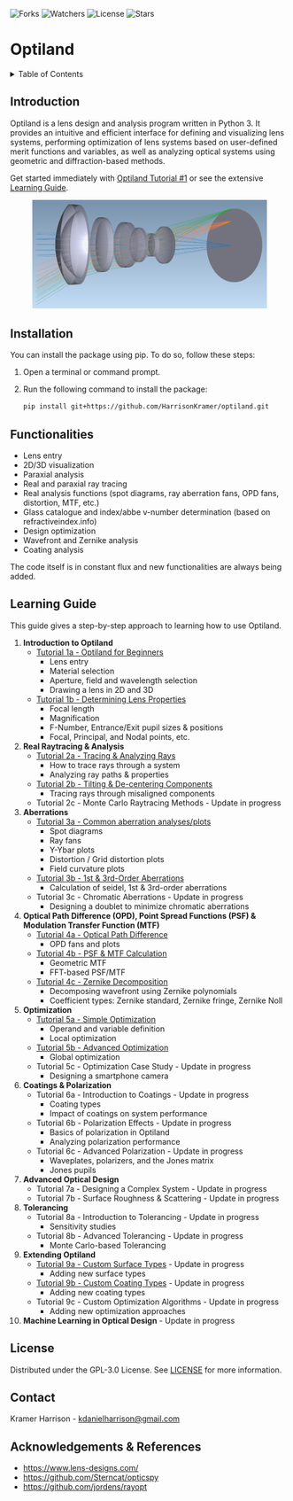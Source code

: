 ![Forks](https://img.shields.io/github/forks/HarrisonKramer/optiland.svg)
![Watchers](https://img.shields.io/github/watchers/HarrisonKramer/optiland.svg)
![License](https://img.shields.io/badge/License-GPL3.0-blue.svg)
![Stars](https://img.shields.io/github/stars/HarrisonKramer/optiland.svg)

# **Optiland**

<!-- TABLE OF CONTENTS -->
<details>
  <summary>Table of Contents</summary>
  <ol>
    <li><a href="#introduction">Introduction</a></li>
    <li><a href="#installation">Installation</a></li>
    <li><a href="#functionalities">Functionalities</a></li>
    <li><a href="#learning-guide">Learning Guide</a></li>
    <li><a href="#license">License</a></li>
    <li><a href="#contact">Contact</a></li>
    <li><a href="#acknowledgements-&-references">Acknowledgements & References</a></li>
  </ol>
</details>

## Introduction
Optiland is a lens design and analysis program written in Python 3. It provides an intuitive and efficient interface for defining and visualizing lens systems, performing optimization of lens systems based on user-defined merit functions and variables, as well as analyzing optical systems using geometric and diffraction-based methods.


Get started immediately with [Optiland Tutorial #1](https://github.com/HarrisonKramer/optiland/blob/master/examples/Tutorial_1a_Optiland_for_Beginners.ipynb) or see the extensive [Learning Guide](#learning-guide).


<figure style="text-align: center;">
  <img src="images/telephoto.png" alt="U.S. patent 2959100" style="width: 800px;">
</figure>



## Installation

You can install the package using pip. To do so, follow these steps:

1. Open a terminal or command prompt.
2. Run the following command to install the package:

    ```sh
    pip install git+https://github.com/HarrisonKramer/optiland.git
    ```


## Functionalities
- Lens entry
- 2D/3D visualization
- Paraxial analysis
- Real and paraxial ray tracing
- Real analysis functions (spot diagrams, ray aberration fans, OPD fans, distortion, MTF, etc.)
- Glass catalogue and index/abbe v-number determination (based on refractiveindex.info)
- Design optimization
- Wavefront and Zernike analysis
- Coating analysis

The code itself is in constant flux and new functionalities are always being added.

## Learning Guide
This guide gives a step-by-step approach to learning how to use Optiland.

1. **Introduction to Optiland**
    - [Tutorial 1a - Optiland for Beginners](https://github.com/HarrisonKramer/optiland/blob/master/examples/Tutorial_1a_Optiland_for_Beginners.ipynb)
         - Lens entry
         - Material selection
         - Aperture, field and wavelength selection
         - Drawing a lens in 2D and 3D
    - [Tutorial 1b - Determining Lens Properties](https://github.com/HarrisonKramer/optiland/blob/master/examples/Tutorial_1b_Lens_Properties.ipynb)
        - Focal length
        - Magnification
        - F-Number, Entrance/Exit pupil sizes & positions
        - Focal, Principal, and Nodal points, etc.
2. **Real Raytracing & Analysis**
    - [Tutorial 2a - Tracing & Analyzing Rays](https://github.com/HarrisonKramer/optiland/blob/master/examples/Tutorial_2a_Tracing_&_Analyzing_Rays.ipynb)
        - How to trace rays through a system
        - Analyzing ray paths & properties
    - [Tutorial 2b - Tilting & De-centering Components](https://github.com/HarrisonKramer/optiland/blob/master/examples/Tutorial_2b_Tilting_&_Decentering_Components.ipynb)
        - Tracing rays through misaligned components
    - Tutorial 2c - Monte Carlo Raytracing Methods - Update in progress
3. **Aberrations**
    - [Tutorial 3a - Common aberration analyses/plots](https://github.com/HarrisonKramer/optiland/blob/master/examples/Tutorial_3a_Common_Aberration_Analyses.ipynb)
        - Spot diagrams
        - Ray fans
        - Y-Ybar plots
        - Distortion / Grid distortion plots
        - Field curvature plots
    - [Tutorial 3b - 1st & 3rd-Order Aberrations](https://github.com/HarrisonKramer/optiland/blob/master/examples/Tutorial_3b_First_&_Third_Order_Aberrations.ipynb)
        - Calculation of seidel, 1st & 3rd-order aberrations
    - Tutorial 3c - Chromatic Aberrations - Update in progress
        - Designing a doublet to minimize chromatic aberrations
4. **Optical Path Difference (OPD), Point Spread Functions (PSF) & Modulation Transfer Function (MTF)**
    - [Tutorial 4a - Optical Path Difference](https://github.com/HarrisonKramer/optiland/blob/master/examples/Tutorial_4a_Optical_Path_Difference_Calculation.ipynb)
        - OPD fans and plots
    - [Tutorial 4b - PSF & MTF Calculation](https://github.com/HarrisonKramer/optiland/blob/master/examples/Tutorial_4b_PSF_&_MTF_Calculation.ipynb)
        - Geometric MTF
        - FFT-based PSF/MTF
    - [Tutorial 4c - Zernike Decomposition](https://github.com/HarrisonKramer/optiland/blob/master/examples/Tutorial_4c_Zernike_Decomposition.ipynb)
        - Decomposing wavefront using Zernike polynomials
        - Coefficient types: Zernike standard, Zernike fringe, Zernike Noll
5. **Optimization**
    - [Tutorial 5a - Simple Optimization](https://github.com/HarrisonKramer/optiland/blob/master/examples/Tutorial_5a_Simple_Optimization.ipynb)
        - Operand and variable definition
        - Local optimization
    - [Tutorial 5b - Advanced Optimization](https://github.com/HarrisonKramer/optiland/blob/master/examples/Tutorial_5b_Advanced_Optimization.ipynb)
        - Global optimization
    - Tutorial 5c - Optimization Case Study - Update in progress
        - Designing a smartphone camera
6. **Coatings & Polarization**
    - Tutorial 6a - Introduction to Coatings - Update in progress
        - Coating types
        - Impact of coatings on system performance
    - Tutorial 6b - Polarization Effects - Update in progress
        - Basics of polarization in Optiland
        - Analyzing polarization performance
    - Tutorial 6c - Advanced Polarization - Update in progress
        - Waveplates, polarizers, and the Jones matrix
        - Jones pupils
7. **Advanced Optical Design**
    - Tutorial 7a - Designing a Complex System - Update in progress
    - Tutorial 7b - Surface Roughness & Scattering - Update in progress
8. **Tolerancing**
    - Tutorial 8a - Introduction to Tolerancing - Update in progress
        - Sensitivity studies
    - Tutorial 8b - Advanced Tolerancing - Update in progress
        - Monte Carlo-based Tolerancing
9. **Extending Optiland**
    - [Tutorial 9a - Custom Surface Types](https://github.com/HarrisonKramer/optiland/blob/master/examples/Tutorial_9a_Custom_Surface_Types.ipynb) - Update in progress
        - Adding new surface types
    - [Tutorial 9b - Custom Coating Types](https://github.com/HarrisonKramer/optiland/blob/master/examples/Tutorial_9b_Custom_Coating_Types.ipynb) - Update in progress
        - Adding new coating types
    - Tutorial 9c - Custom Optimization Algorithms - Update in progress
        - Adding new optimization approaches
10. **Machine Learning in Optical Design** - Update in progress


## License
Distributed under the GPL-3.0 License. See [LICENSE](https://github.com/HarrisonKramer/optiland/blob/master/LICENSE) for more information.


## Contact
Kramer Harrison - kdanielharrison@gmail.com

## Acknowledgements & References
- https://www.lens-designs.com/
- https://github.com/Sterncat/opticspy
- https://github.com/jordens/rayopt

